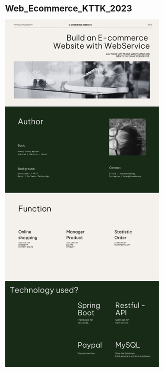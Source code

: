 # Web_Ecommerce_KTTK_2023

![Alt text](slide/1.Home.png)
![Alt text](slide/2.Author.png)
![Alt text](slide/3.Function.png)
![Alt text](slide/4.Tech.png)